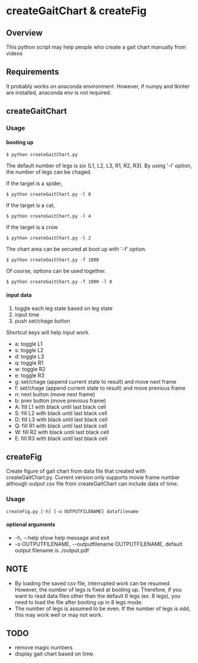 # createGaitChart & createFig


## Overview

This python script may help people who create a gait chart manually from videos

## Requirements

It probably works on anaconda environment. However, if numpy and tkinter are installed, anaconda env is not required.

## createGaitChart

### Usage

#### booting up

```
$ python createGaitChart.py 
```

The default number of legs is six (L1, L2, L3, R1, R2, R3). By using '-l' option, the number of legs can be chaged.

If the target is a spider,
```
$ python createGaitChart.py -l 8
```
If the target is a cat,
```
$ python createGaitChart.py -l 4
```
If the target is a crow
```
$ python createGaitChart.py -l 2
```

The chart area can be secured at boot up with '-f' option.
```
$ python createGaitChart.py -f 1000
```

Of course, options can be used together.
```
$ python createGaitChart.py -f 1000 -l 8
```


#### input data

1. toggle each leg state based on leg state
2. input time
3. push set/chage button


Shortcut keys will help input work.
  - a: toggle L1
  - s: toggle L2
  - d: toggle L3
  - q: toggle R1
  - w: toggle R2
  - e: toggle R3
  - g: set/chage (append current state to result) and move next frame
  - f: set/chage (append current state to result) and move previous frame
  - n: next button (move next frame)
  - b: prev button (move previous frame)
  - A: fill L1 with black until last black cell
  - S: fill L2 with black until last black cell
  - D: fill L3 with black until last black cell
  - Q: fill R1 with black until last black cell
  - W: fill R2 with black until last black cell
  - E: fill R3 with black until last black cell

## createFig

Create figure of gait chart from data file that created with createGaitChart.py. Current version only supports movie frame number although output csv file from createGaitChart can include data of time.

### Usage
```
createFig.py [-h] [-o OUTPUTFILENAME] datafilename
```

#### optional arguments
- -h, --help            show help message and exit
- -o OUTPUTFILENAME, --outputfilename OUTPUTFILENAME,  default output filename is ./output.pdf


## NOTE

- By loading the saved csv file, interrupted work can be resumed. However, the number of legs is fixed at booting up.
Therefore, if you want to read data files other than the default 6 legs (ex. 8 legs), 
you need to load the file after booting up in 8 legs mode.
- The number of legs is assumed to be even. If the number of legs is odd, this may work well or may not work.


## TODO 
- remove magic numbers 
- display gait chart based on time. 
